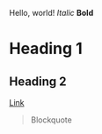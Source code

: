 Hello, world!
*Italic*
**Bold**
# Heading 1
## Heading 2
[Link](https://ds905.github.io/cse15l-lab-reports/)
> Blockquote
